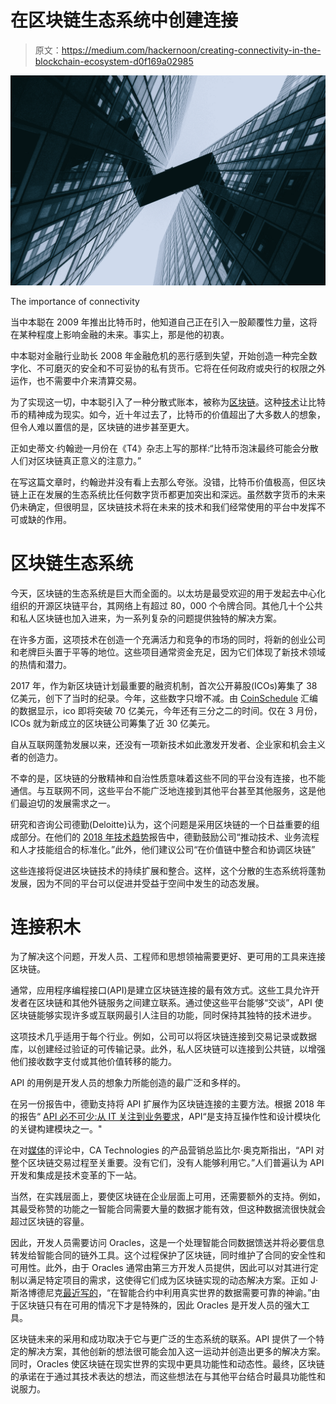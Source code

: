 # 在区块链生态系统中创建连接

> 原文：<https://medium.com/hackernoon/creating-connectivity-in-the-blockchain-ecosystem-d0f169a02985>

![](img/e32679fe51460a4ba82952b5650c71e6.png)

The importance of connectivity

当中本聪在 2009 年推出比特币时，他知道自己正在引入一股颠覆性力量，这将在某种程度上影响金融的未来。事实上，那是他的初衷。

中本聪对金融行业助长 2008 年金融危机的恶行感到失望，开始创造一种完全数字化、不可磨灭的安全和不可妥协的私有货币。它将在任何政府或央行的权限之外运作，也不需要中介来清算交易。

为了实现这一切，中本聪引入了一种分散式账本，被称为[区块链](https://hackernoon.com/tagged/blockchain)。这种[技术](https://hackernoon.com/tagged/technology)让比特币的精神成为现实。如今，近十年过去了，比特币的价值超出了大多数人的想象，但令人难以置信的是，区块链的进步甚至更大。

正如史蒂文·约翰逊一月份在《T4》杂志上写的那样:“比特币泡沫最终可能会分散人们对区块链真正意义的注意力。”

在写这篇文章时，约翰逊并没有看上去那么夸张。没错，比特币价值极高，但区块链上正在发展的生态系统比任何数字货币都更加突出和深远。虽然数字货币的未来仍未确定，但很明显，区块链技术将在未来的技术和我们经常使用的平台中发挥不可或缺的作用。

# 区块链生态系统

今天，区块链的生态系统是巨大而全面的。以太坊是最受欢迎的用于发起去中心化组织的开源区块链平台，其网络上有超过 80，000 个令牌合同。其他几十个公共和私人区块链也加入进来，为一系列复杂的问题提供独特的解决方案。

在许多方面，这项技术在创造一个充满活力和竞争的市场的同时，将新的创业公司和老牌巨头置于平等的地位。这些项目通常资金充足，因为它们体现了新技术领域的热情和潜力。

2017 年，作为新区块链计划最重要的融资机制，首次公开募股(ICOs)筹集了 38 亿美元，创下了当时的纪录。今年，这些数字只增不减。由 [CoinSchedule](https://www.coinschedule.com/stats.html?year=2018) 汇编的数据显示，ico 即将突破 70 亿美元，今年还有三分之二的时间。仅在 3 月份，ICOs 就为新成立的区块链公司筹集了近 30 亿美元。

自从互联网蓬勃发展以来，还没有一项新技术如此激发开发者、企业家和机会主义者的创造力。

不幸的是，区块链的分散精神和自治性质意味着这些不同的平台没有连接，也不能通信。与互联网不同，这些平台不能广泛地连接到其他平台甚至其他服务，这是他们最迫切的发展需求之一。

研究和咨询公司德勤(Deloitte)认为，这个问题是采用区块链的一个日益重要的组成部分。在他们的 [2018 年技术趋势](https://www2.deloitte.com/insights/us/en/focus/tech-trends/2018/blockchain-integration-smart-contracts.html?id=us:2ps:3gl:confidence:eng:cons:120617:em:dup1157:J6Xy7jfz:1083233419:244804533104:b:RLSA_Tech_Trends:Blockchain_BMM:nb)报告中，德勤鼓励公司“推动技术、业务流程和人才技能组合的标准化。”此外，他们建议公司“在价值链中整合和协调区块链”

这些连接将促进区块链技术的持续扩展和整合。这样，这个分散的生态系统将蓬勃发展，因为不同的平台可以促进并受益于空间中发生的动态发展。

# 连接积木

为了解决这个问题，开发人员、工程师和思想领袖需要更好、更可用的工具来连接区块链。

通常，应用程序编程接口(API)是建立区块链连接的最有效方式。这些工具允许开发者在区块链和其他外链服务之间建立联系。通过使这些平台能够“交谈”，API 使区块链能够实现许多或互联网最引人注目的功能，同时保持其独特的技术进步。

这项技术几乎适用于每个行业。例如，公司可以将区块链连接到交易记录或数据库，以创建经过验证的可传输记录。此外，私人区块链可以连接到公共链，以增强他们接收数字支付或其他价值转移的能力。

API 的用例是开发人员的想象力所能创造的最广泛和多样的。

在另一份报告中，德勤支持将 API 扩展作为区块链连接的主要方法。根据 2018 年的报告“ [API 必不可少:从 IT 关注到业务要求](https://www2.deloitte.com/insights/us/en/focus/tech-trends/2018/api-program-strategy.html)，API“是支持互操作性和设计模块化的关键构建模块之一。"

在对[媒体](/@CATechnologies/by-sam-macklin-december-1-2017-eb8639ceda3c)的评论中，CA Technologies 的产品营销总监比尔·奥克斯指出，“API 对整个区块链交易过程至关重要。没有它们，没有人能够利用它。”人们普遍认为 API 开发和集成是技术变革的下一站。

当然，在实践层面上，要使区块链在企业层面上可用，还需要额外的支持。例如，其最受称赞的功能之一智能合同需要大量的数据才能有效，但这种数据流很快就会超过区块链的容量。

因此，开发人员需要访问 Oracles，这是一个处理智能合同数据馈送并将必要信息转发给智能合同的链外工具。这个过程保护了区块链，同时维护了合同的安全性和可用性。此外，由于 Oracles 通常由第三方开发人员提供，因此可以对其进行定制以满足特定项目的需求，这使得它们成为区块链实现的动态解决方案。正如 J·斯洛博德尼克[最近写的](/bethereum/how-oracles-connect-smart-contracts-to-the-real-world-a56d3ed6a507)，“在智能合约中利用真实世界的数据需要可靠的神谕。”由于区块链只有在可用的情况下才是特殊的，因此 Oracles 是开发人员的强大工具。

区块链未来的采用和成功取决于它与更广泛的生态系统的联系。API 提供了一个特定的解决方案，其他创新的想法很可能会加入这一运动并创造出更多的解决方案。同时，Oracles 使区块链在现实世界的实现中更具功能性和动态性。最终，区块链的承诺在于通过其技术表达的想法，而这些想法在与其他平台结合时最具功能性和说服力。